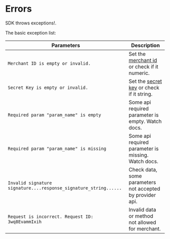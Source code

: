 # Errors

<aside class="notice">
SDK throws exceptions!.
</aside>

The basic exception list:

Parameters      | Description                                                                                      
----------------|-------------------------------------------------------------------------------------------------------
```Merchant ID is empty or invalid.```        | Set the <a href="#introduction">merchant id</a> or check if it numeric.
```Secret Key is empty or invalid.```        | Set the <a href="#introduction">secret key</a> or check if it string.
```Required param "param_name" is empty```        | Some api required parameter is empty. Watch docs.
```Required param "param_name" is missing```        | Some api required parameter is missing. Watch docs.
```Invalid signature signature....response_signature_string......```      |Check data, some parameters not accepted by provider api.
```Request is incorrect. Request ID: 3wq8EvammIxih```   | Invalid data or method not allowed for merchant.
